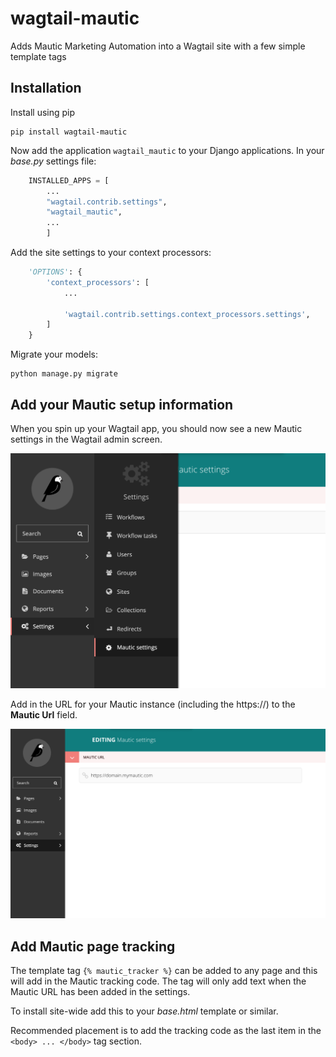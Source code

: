 # wagtail-mautic

Adds Mautic Marketing Automation into a Wagtail site with a few simple template tags

## Installation

Install using pip

    pip install wagtail-mautic

Now add the application `wagtail_mautic` to your Django applications. In your _base.py_ settings file:

```python
    INSTALLED_APPS = [
        ...
        "wagtail.contrib.settings",
        "wagtail_mautic",
        ...
        ]
```

Add the site settings to your context processors:

```python
    'OPTIONS': {
        'context_processors': [
            ...

            'wagtail.contrib.settings.context_processors.settings',
        ]
    }
```

Migrate your models:

    python manage.py migrate

## Add your Mautic setup information

When you spin up your Wagtail app, you should now see a new Mautic settings in the Wagtail admin screen.

![Navigation in Wagtail admin](screenshots/settings_selector.png)

Add in the URL for your Mautic instance (including the https://) to the **Mautic Url** field.

![Mautic settings](screenshots/mautic_settings.png)

## Add Mautic page tracking

The template tag `{% mautic_tracker %}` can be added to any page and this will add in the Mautic tracking code. The tag will only add text when the Mautic URL has been added in the settings.

To install site-wide add this to your _base.html_ template or similar.

Recommended placement is to add the tracking code as the last item in the `<body> ... </body>` tag section.
